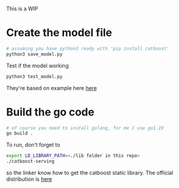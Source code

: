 This is a WIP

# Create the model file

```sh
# assuming you have python3 ready with 'pip install catboost'
python3 save_model.py
```

Test if the model working
```sh
python3 test_model.py
```

They're based on example here [here](https://catboost.ai/en/docs/concepts/python-usages-examples#regression)


# Build the go code

```sh
# of course you need to install golang, for me I use go1.19
go build .
```

To run, don't forget to 

```sh
export LD_LIBRARY_PATH=<./lib folder in this repo>
./catboost-serving
```

so the linker know how to get the catboost static library.
The official distribution is [here](https://github.com/catboost/catboost/releases/tag/v1.1.1)
